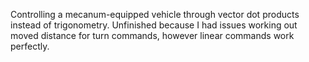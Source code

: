Controlling a mecanum-equipped vehicle through vector dot products instead of trigonometry. Unfinished because I had issues working out moved distance for turn commands, however linear commands work perfectly.